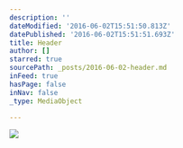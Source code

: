 ```yaml
---
description: ''
dateModified: '2016-06-02T15:51:50.813Z'
datePublished: '2016-06-02T15:51:51.693Z'
title: Header
author: []
starred: true
sourcePath: _posts/2016-06-02-header.md
inFeed: true
hasPage: false
inNav: false
_type: MediaObject

---
```

<article style=""><img src="https://the-grid-user-content.s3-us-west-2.amazonaws.com/a0b16ced-bd84-4473-bfb6-c8eaec6cf696.jpg" /></article>